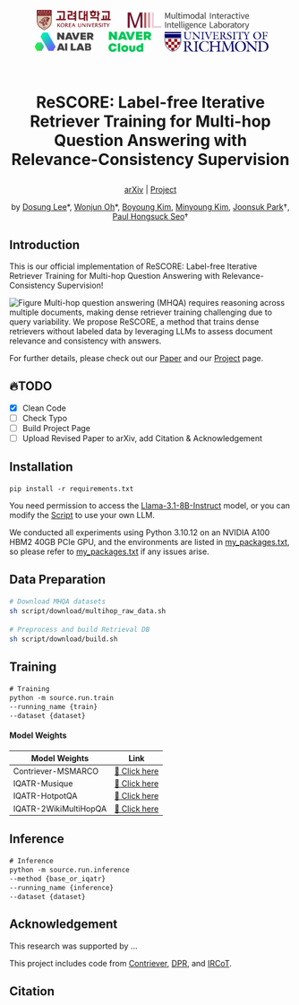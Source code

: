 <br><br>

<p align="center">
  <img src="assets/logos/korea_university.png" alt="Korea University" height="36">&nbsp;&nbsp;&nbsp;&nbsp;&nbsp;
  <img src="assets/logos/MIIL_full_logo.svg" alt="MIIL" height="36">&nbsp;&nbsp;&nbsp;&nbsp;&nbsp;
  <img src="assets/logos/naver_ai_lab.png" alt="Naver AI Lab" height="36">&nbsp;&nbsp;&nbsp;&nbsp;&nbsp;
  <img src="assets/logos/naver_cloud.png" alt="Naver Cloud" height="36">&nbsp;&nbsp;&nbsp;&nbsp;&nbsp;
  <img src="assets/logos/richmond_university.svg" alt="Richmond University" height="36">
</p>

<br>

# <p align="center">ReSCORE: Label-free Iterative Retriever Training for Multi-hop Question Answering with Relevance-Consistency Supervision</p>

<p align="center">
  <a href="https://arxiv.org/abs/">arXiv</a> | <a href="https://leeds1219.github.io/ReSCORE/">Project</a>
</p>

<p align="center">
  by <a href="https://leeds1219.github.io/">Dosung Lee</a>*,
  <a href="https://github.com/owj0421">Wonjun Oh</a>*,
  <a href="bykimby.github.io">Boyoung Kim</a>,
  <a href="https://github.com/EuroMinyoung186">Minyoung Kim</a>,
  <a href="http://www.mathcs.richmond.edu/~jpark/">Joonsuk Park</a>†,
  <a href="https://miil.korea.ac.kr/">Paul Hongsuck Seo</a>†
</p>

## Introduction

This is our official implementation of ReSCORE: Label-free Iterative Retriever Training for Multi-hop Question Answering with Relevance-Consistency Supervision! 

![Figure](assets/figure.png)
Multi-hop question answering (MHQA) requires reasoning across multiple documents, making dense retriever training challenging due to query variability. We propose ReSCORE, a method that trains dense retrievers without labeled data by leveraging LLMs to assess document relevance and consistency with answers.

For further details, please check out our [Paper](https://arxiv.org/abs/) and our [Project](https://leeds1219.github.io/ReSCORE/) page.

## :fire:TODO
- [x] Clean Code
- [ ] Check Typo
- [ ] Build Project Page
- [ ] Upload Revised Paper to arXiv, add Citation & Acknowledgement

## Installation
```
pip install -r requirements.txt
```

You need permission to access the [Llama-3.1-8B-Instruct](https://huggingface.co/meta-llama/Llama-3.1-8B-Instruct) model, or you can modify the [Script](/source/module/generate/llama.py) to use your own LLM.

We conducted all experiments using Python 3.10.12 on an NVIDIA A100 HBM2 40GB PCIe GPU, and the environments are listed in [my_packages.txt](./my_packages.txt), so please refer to [my_packages.txt](./my_packages.txt) if any issues arise.

## Data Preparation
```bash
# Download MHQA datasets
sh script/download/multihop_raw_data.sh

# Preprocess and build Retrieval DB
sh script/download/build.sh
```

## Training
```
# Training
python -m source.run.train
--running_name {train}
--dataset {dataset}
```

<!--<img src="assets/loss.png" width="50%" />
We selected the checkpoints corresponding to the lowest validation loss within a single epoch.-->

#### Model Weights
| Model Weights | Link |
|--------------|------|
| Contriever-MSMARCO | [🔗 Click here](https://huggingface.co/facebook/contriever-msmarco) |
| IQATR-Musique | [🔗 Click here](https://huggingface.co/Lee1219/iqatr-musique) |
| IQATR-HotpotQA | [🔗 Click here](https://huggingface.co/Lee1219/iqatr-hotpotqa) |
| IQATR-2WikiMultiHopQA | [🔗 Click here](https://huggingface.co/Lee1219/iqatr-2wikimhqa) |

## Inference
```
# Inference
python -m source.run.inference
--method {base_or_iqatr}
--running_name {inference}
--dataset {dataset}
```

## Acknowledgement
This research was supported by ...

This project includes code from [Contriever](https://github.com/facebookresearch/contriever), [DPR](https://github.com/facebookresearch/DPR), and [IRCoT](https://github.com/StonyBrookNLP/ircot).

## Citation
```BibTeX

```
